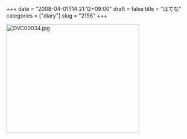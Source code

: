 +++
date = "2008-04-01T14:21:12+09:00"
draft = false
title = "はてな"
categories = ["diary"]
slug = "2156"
+++

<img alt="DVC00034.jpg" class="pict" height="288" src="http://ieiriblog.img.jugem.jp/20080401_439014.jpg" width="352" />
